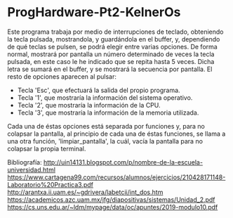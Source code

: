 # ProgHardware-Pt2-KelnerOs
Este programa trabaja por medio de interrupciones de teclado, obteniendo la tecla pulsada, mostrandola, y guardándola en el buffer, y, dependiendo de qué teclas se pulsen, se podrá elegir entre varias opciones.
De forma normal, mostrará por pantalla un número determinado de veces la tecla pulsada, en este caso le he indicado que se repita hasta 5 veces. Dicha letra se sumará en el buffer, y se mostrará la secuencia por pantalla. El resto de opciones aparecen al pulsar:
  - Tecla 'Esc', que efectuará la salida del propio programa.
  - Tecla '1', que mostraría la información del sistema operativo.
  - Tecla '2', que mostraría la información de la CPU.
  - Tecla '3', que mostraría la información de la memoria utilizada.

Cada una de éstas opciones está separada por funciones y, para no colapsar la pantalla, al principio de cada una de éstas funciones, se llama a una otra función, 'limpiar_pantalla', la cuál, vacía la pantalla para no colapsar la propia terminal.

Bibliografía:
http://uin14131.blogspot.com/p/nombre-de-la-escuela-universidad.html
https://www.cartagena99.com/recursos/alumnos/ejercicios/210428171148-Laboratorio%20Practica3.pdf
http://arantxa.ii.uam.es/~gdrivera/labetcii/int_dos.htm
https://academicos.azc.uam.mx/jfg/diapositivas/sistemas/Unidad_2.pdf
https://cs.uns.edu.ar/~ldm/mypage/data/oc/apuntes/2019-modulo10.pdf
